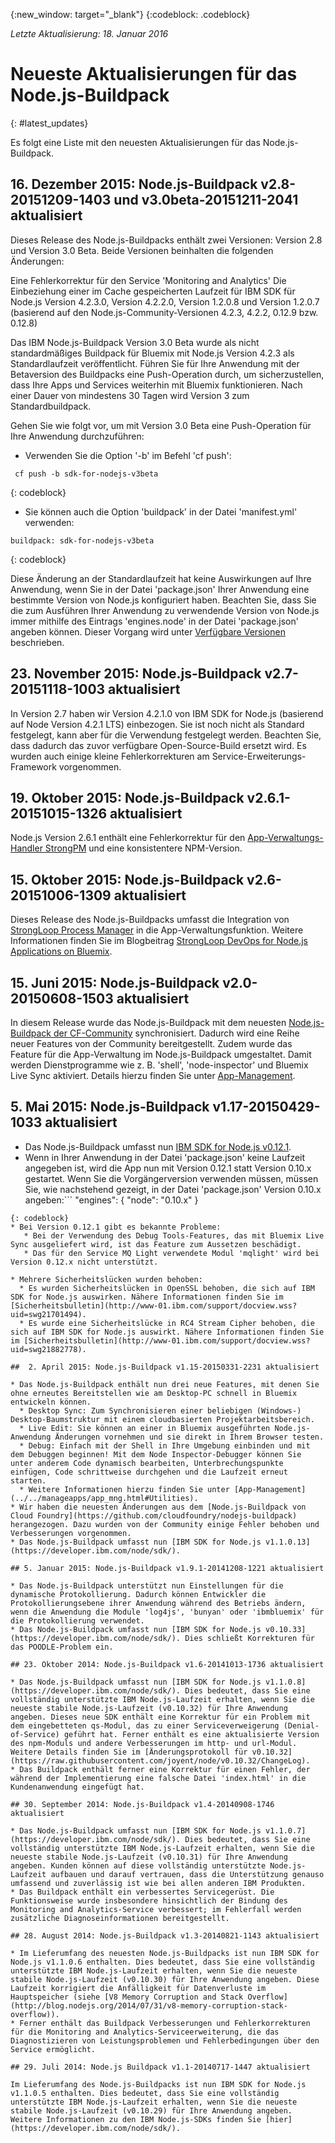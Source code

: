 {:new_window: target="_blank"}
{:codeblock: .codeblock}

*Letzte Aktualisierung: 18. Januar 2016*

# Neueste Aktualisierungen für das Node.js-Buildpack
{: #latest_updates}

Es folgt eine Liste mit den neuesten Aktualisierungen für das Node.js-Buildpack.

## 16. Dezember 2015: Node.js-Buildpack v2.8-20151209-1403 und v3.0beta-20151211-2041 aktualisiert

Dieses Release des Node.js-Buildpacks enthält zwei Versionen: Version 2.8 und Version 3.0 Beta. Beide Versionen beinhalten die folgenden Änderungen:

Eine Fehlerkorrektur für den Service 'Monitoring and Analytics'
Die Einbeziehung einer im Cache gespeicherten Laufzeit für IBM SDK für Node.js Version 4.2.3.0, Version 4.2.2.0,
Version 1.2.0.8 und Version 1.2.0.7 (basierend auf den Node.js-Community-Versionen 4.2.3, 4.2.2, 0.12.9 bzw. 0.12.8)

Das IBM Node.js-Buildpack Version 3.0 Beta wurde als nicht standardmäßiges Buildpack für Bluemix mit Node.js Version 4.2.3 als Standardlaufzeit veröffentlicht. Führen Sie für Ihre Anwendung mit der Betaversion des Buildpacks eine Push-Operation durch, um sicherzustellen, dass Ihre Apps und Services weiterhin mit Bluemix funktionieren. Nach einer Dauer von mindestens 30 Tagen wird Version 3 zum Standardbuildpack.

Gehen Sie wie folgt vor, um mit Version 3.0 Beta eine Push-Operation für Ihre Anwendung durchzuführen:
* Verwenden Sie die Option '-b' im Befehl 'cf push':
```
 cf push -b sdk-for-nodejs-v3beta
```
{: codeblock}
* Sie können auch die Option 'buildpack' in der Datei 'manifest.yml' verwenden:
```
buildpack: sdk-for-nodejs-v3beta
```
{: codeblock}

Diese Änderung an der Standardlaufzeit hat keine Auswirkungen auf Ihre Anwendung, wenn Sie in der Datei 'package.json' Ihrer Anwendung eine bestimmte Version von Node.js konfiguriert haben. Beachten Sie, dass Sie die zum Ausführen Ihrer Anwendung zu verwendende Version von Node.js immer mithilfe des Eintrags 'engines.node' in der Datei 'package.json' angeben können. Dieser Vorgang wird unter [Verfügbare Versionen](index.html#available_versions) beschrieben.

## 23. November 2015: Node.js-Buildpack v2.7-20151118-1003 aktualisiert

In Version 2.7 haben wir Version 4.2.1.0 von IBM SDK for Node.js (basierend auf Node Version 4.2.1 LTS) einbezogen. Sie ist noch nicht als Standard festgelegt, kann aber für die Verwendung festgelegt werden. Beachten Sie, dass dadurch das zuvor verfügbare Open-Source-Build ersetzt wird. Es wurden auch einige kleine Fehlerkorrekturen am Service-Erweiterungs-Framework vorgenommen.

## 19. Oktober 2015: Node.js-Buildpack v2.6.1-20151015-1326 aktualisiert

Node.js Version 2.6.1 enthält eine Fehlerkorrektur für den [App-Verwaltungs-Handler StrongPM](https://developer.ibm.com/bluemix/2015/10/15/strongloop-devops-on-bluemix/) und eine konsistentere NPM-Version.

## 15. Oktober 2015: Node.js-Buildpack v2.6-20151006-1309 aktualisiert

Dieses Release des Node.js-Buildpacks umfasst die Integration von [StrongLoop Process Manager](https://strong-pm.io) in die App-Verwaltungsfunktion. Weitere Informationen finden Sie im Blogbeitrag [StrongLoop DevOps for Node.js Applications on Bluemix](https://developer.ibm.com/bluemix/2015/10/15/strongloop-devops-on-bluemix/). 

## 15. Juni 2015: Node.js-Buildpack v2.0-20150608-1503 aktualisiert

In diesem Release wurde das Node.js-Buildpack mit dem neuesten [Node.js-Buildpack der CF-Community](https://github.com/cloudfoundry/nodejs-buildpack) synchronisiert. Dadurch wird eine Reihe neuer Features von der Community bereitgestellt. Zudem wurde das Feature für die App-Verwaltung im Node.js-Buildpack umgestaltet. Damit werden Dienstprogramme wie z. B. 'shell', 'node-inspector' und Bluemix Live Sync aktiviert. Details hierzu finden Sie unter [App-Management](../../manageapps/app_mng.html).

## 5. Mai 2015: Node.js-Buildpack v1.17-20150429-1033 aktualisiert

* Das Node.js-Buildpack umfasst nun [IBM SDK for Node.js v0.12.1](https://developer.ibm.com/node/sdk/).
* Wenn in Ihrer Anwendung in der Datei 'package.json' keine Laufzeit angegeben ist, wird die App nun mit Version 0.12.1 statt Version 0.10.x gestartet. Wenn Sie die Vorgängerversion verwenden müssen, müssen Sie, wie nachstehend gezeigt, in der Datei 'package.json' Version 0.10.x angeben:```
   "engines": {
        "node": "0.10.x"
    }
```
{: codeblock}
* Bei Version 0.12.1 gibt es bekannte Probleme:
   * Bei der Verwendung des Debug Tools-Features, das mit Bluemix Live Sync ausgeliefert wird, ist das Feature zum Aussetzen beschädigt.
   * Das für den Service MQ Light verwendete Modul 'mqlight' wird bei Version 0.12.x nicht unterstützt.

* Mehrere Sicherheitslücken wurden behoben:
  * Es wurden Sicherheitslücken in OpenSSL behoben, die sich auf IBM SDK for Node.js auswirken. Nähere Informationen finden Sie im [Sicherheitsbulletin](http://www-01.ibm.com/support/docview.wss?uid=swg21701494).
  * Es wurde eine Sicherheitslücke in RC4 Stream Cipher behoben, die sich auf IBM SDK for Node.js auswirkt. Nähere Informationen finden Sie im [Sicherheitsbulletin](http://www-01.ibm.com/support/docview.wss?uid=swg21882778).

##  2. April 2015: Node.js-Buildpack v1.15-20150331-2231 aktualisiert

* Das Node.js-Buildpack enthält nun drei neue Features, mit denen Sie ohne erneutes Bereitstellen wie am Desktop-PC schnell in Bluemix entwickeln können.
  * Desktop Sync: Zum Synchronisieren einer beliebigen (Windows-) Desktop-Baumstruktur mit einem cloudbasierten Projektarbeitsbereich.
  * Live Edit: Sie können an einer in Bluemix ausgeführten Node.js-Anwendung Änderungen vornehmen und sie direkt in Ihrem Browser testen.
  * Debug: Einfach mit der Shell in Ihre Umgebung einbinden und mit dem Debuggen beginnen! Mit dem Node Inspector-Debugger können Sie unter anderem Code dynamisch bearbeiten, Unterbrechungspunkte einfügen, Code schrittweise durchgehen und die Laufzeit erneut starten.
  * Weitere Informationen hierzu finden Sie unter [App-Management](../../manageapps/app_mng.html#Utilities).
* Wir haben die neuesten Änderungen aus dem [Node.js-Buildpack von Cloud Foundry](https://github.com/cloudfoundry/nodejs-buildpack) herangezogen. Dazu wurden von der Community einige Fehler behoben und Verbesserungen vorgenommen.
* Das Node.js-Buildpack umfasst nun [IBM SDK for Node.js v1.1.0.13](https://developer.ibm.com/node/sdk/).

## 5. Januar 2015: Node.js-Buildpack v1.9.1-20141208-1221 aktualisiert

* Das Node.js-Buildpack unterstützt nun Einstellungen für die dynamische Protokollierung. Dadurch können Entwickler die Protokollierungsebene ihrer Anwendung während des Betriebs ändern, wenn die Anwendung die Module 'log4js', 'bunyan' oder 'ibmbluemix' für die Protokollierung verwendet.
* Das Node.js-Buildpack umfasst nun [IBM SDK for Node.js v0.10.33](https://developer.ibm.com/node/sdk/). Dies schließt Korrekturen für das POODLE-Problem ein.

## 23. Oktober 2014: Node.js-Buildpack v1.6-20141013-1736 aktualisiert

* Das Node.js-Buildpack umfasst nun [IBM SDK for Node.js v1.1.0.8](https://developer.ibm.com/node/sdk/). Dies bedeutet, dass Sie eine vollständig unterstützte IBM Node.js-Laufzeit erhalten, wenn Sie die neueste stabile Node.js-Laufzeit (v0.10.32) für Ihre Anwendung angeben. Dieses neue SDK enthält eine Korrektur für ein Problem mit dem eingebetteten qs-Modul, das zu einer Serviceverweigerung (Denial-of-Service) geführt hat. Ferner enthält es eine aktualisierte Version des npm-Moduls und andere Verbesserungen im http- und url-Modul. Weitere Details finden Sie im [Änderungsprotokoll für v0.10.32](https://raw.githubusercontent.com/joyent/node/v0.10.32/ChangeLog).
* Das Buildpack enthält ferner eine Korrektur für einen Fehler, der während der Implementierung eine falsche Datei 'index.html' in die Kundenanwendung eingefügt hat.

## 30. September 2014: Node.js-Buildpack v1.4-20140908-1746 aktualisiert

* Das Node.js-Buildpack umfasst nun [IBM SDK for Node.js v1.1.0.7](https://developer.ibm.com/node/sdk/). Dies bedeutet, dass Sie eine vollständig unterstützte IBM Node.js-Laufzeit erhalten, wenn Sie die neueste stabile Node.js-Laufzeit (v0.10.31) für Ihre Anwendung angeben. Kunden können auf diese vollständig unterstützte Node.js-Laufzeit aufbauen und darauf vertrauen, dass die Unterstützung genauso umfassend und zuverlässig ist wie bei allen anderen IBM Produkten.
* Das Buildpack enthält ein verbessertes Servicegerüst. Die Funktionsweise wurde insbesondere hinsichtlich der Bindung des Monitoring and Analytics-Service verbessert; im Fehlerfall werden zusätzliche Diagnoseinformationen bereitgestellt.

## 28. August 2014: Node.js-Buildpack v1.3-20140821-1143 aktualisiert

* Im Lieferumfang des neuesten Node.js-Buildpacks ist nun IBM SDK for Node.js v1.1.0.6 enthalten. Dies bedeutet, dass Sie eine vollständig unterstützte IBM Node.js-Laufzeit erhalten, wenn Sie die neueste stabile Node.js-Laufzeit (v0.10.30) für Ihre Anwendung angeben. Diese Laufzeit korrigiert die Anfälligkeit für Datenverluste im Hauptspeicher (siehe [V8 Memory Corruption and Stack Overflow](http://blog.nodejs.org/2014/07/31/v8-memory-corruption-stack-overflow)).
* Ferner enthält das Buildpack Verbesserungen und Fehlerkorrekturen für die Monitoring and Analytics-Serviceerweiterung, die das Diagnostizieren von Leistungsproblemen und Fehlerbedingungen über den Service ermöglicht.

## 29. Juli 2014: Node.js Buildpack v1.1-20140717-1447 aktualisiert

Im Lieferumfang des Node.js-Buildpacks ist nun IBM SDK for Node.js v1.1.0.5 enthalten. Dies bedeutet, dass Sie eine vollständig unterstützte IBM Node.js-Laufzeit erhalten, wenn Sie die neueste stabile Node.js-Laufzeit (v0.10.29) für Ihre Anwendung angeben. Weitere Informationen zu den IBM Node.js-SDKs finden Sie [hier](https://developer.ibm.com/node/sdk/).
